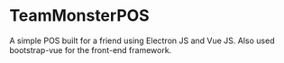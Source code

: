 # TeamMonsterPOS
A simple POS built for a friend using Electron JS and Vue JS. Also used bootstrap-vue for the front-end framework.

